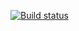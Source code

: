 [![Build status](https://ci.appveyor.com/api/projects/status/usis7r0r9o7jd1ic/branch/main?svg=true)](https://ci.appveyor.com/project/vv-z/dz.selenide/branch/main)
